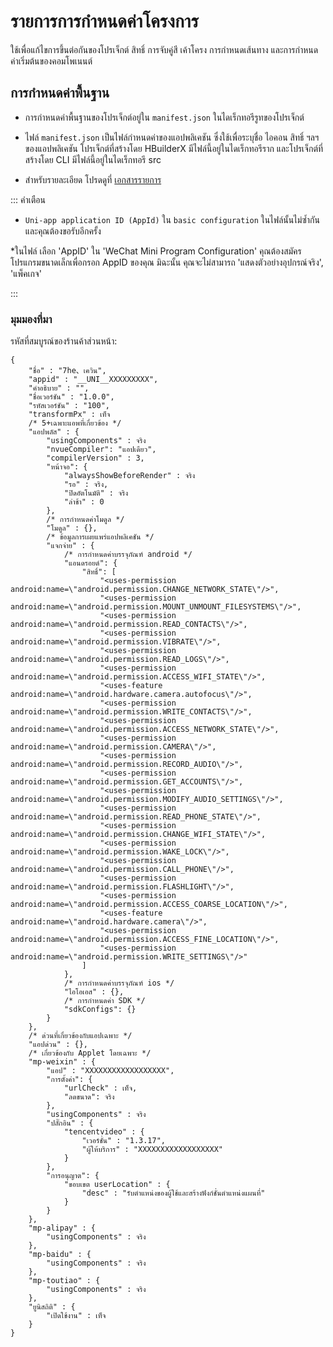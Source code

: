 # รายการการกำหนดค่าโครงการ

ใช้เพื่อแก้ไขการขึ้นต่อกันของโปรเจ็กต์ สิทธิ์ การจับคู่สี เค้าโครง การกำหนดเส้นทาง และการกำหนดค่าเริ่มต้นของคอมโพเนนต์

## การกำหนดค่าพื้นฐาน

- การกำหนดค่าพื้นฐานของโปรเจ็กต์อยู่ใน `manifest.json` ในไดเร็กทอรีรูทของโปรเจ็กต์
- ไฟล์ `manifest.json` เป็นไฟล์กำหนดค่าของแอปพลิเคชัน ซึ่งใช้เพื่อระบุชื่อ ไอคอน สิทธิ์ ฯลฯ ของแอปพลิเคชัน โปรเจ็กต์ที่สร้างโดย HBuilderX มีไฟล์นี้อยู่ในไดเร็กทอรีราก และโปรเจ็กต์ที่สร้างโดย CLI มีไฟล์นี้อยู่ในไดเร็กทอรี src

- สำหรับรายละเอียด โปรดดูที่ [เอกสารรายการ](https://uniapp.dcloud.io/collocation/manifest)

::: คำเตือน

* `Uni-app application ID (AppId)` ใน `basic configuration` ในไฟล์นั้นไม่ซ้ำกันและคุณต้องขอรับอีกครั้ง

*ในไฟล์ เลือก 'AppID' ใน 'WeChat Mini Program Configuration' คุณต้องสมัครโปรแกรมขนาดเล็กเพื่อกรอก AppID ของคุณ มิฉะนั้น คุณจะไม่สามารถ 'แสดงตัวอย่างอุปกรณ์จริง', 'แพ็คเกจ'

:::

### มุมมองที่มา

รหัสที่สมบูรณ์ของร้านค้าส่วนหน้า:

```จ
{
    "ชื่อ" : "7he、เควิน",
    "appid" : "__UNI__XXXXXXXXX",
    "คำอธิบาย" : "",
    "ชื่อเวอร์ชัน" : "1.0.0",
    "รหัสเวอร์ชัน" : "100",
    "transformPx" : เท็จ
    /* 5+เฉพาะแอพที่เกี่ยวข้อง */
    "แอปพลัส" : {
        "usingComponents" : จริง
        "nvueCompiler": "แอปเดียว",
        "compilerVersion" : 3,
        "หน้าจอ": {
            "alwaysShowBeforeRender" : จริง
            "รอ" : จริง,
            "ปิดอัตโนมัติ" : จริง
            "ล่าช้า" : 0
        },
        /* การกำหนดค่าโมดูล */
        "โมดูล" : {},
        /* ข้อมูลการเผยแพร่แอปพลิเคชัน */
        "แจกจ่าย" : {
            /* การกำหนดค่าบรรจุภัณฑ์ android */
            "แอนดรอยด์": {
                "สิทธิ์": [
                    "<uses-permission android:name=\"android.permission.CHANGE_NETWORK_STATE\"/>",
                    "<uses-permission android:name=\"android.permission.MOUNT_UNMOUNT_FILESYSTEMS\"/>",
                    "<uses-permission android:name=\"android.permission.READ_CONTACTS\"/>",
                    "<uses-permission android:name=\"android.permission.VIBRATE\"/>",
                    "<uses-permission android:name=\"android.permission.READ_LOGS\"/>",
                    "<uses-permission android:name=\"android.permission.ACCESS_WIFI_STATE\"/>",
                    "<uses-feature android:name=\"android.hardware.camera.autofocus\"/>",
                    "<uses-permission android:name=\"android.permission.WRITE_CONTACTS\"/>",
                    "<uses-permission android:name=\"android.permission.ACCESS_NETWORK_STATE\"/>",
                    "<uses-permission android:name=\"android.permission.CAMERA\"/>",
                    "<uses-permission android:name=\"android.permission.RECORD_AUDIO\"/>",
                    "<uses-permission android:name=\"android.permission.GET_ACCOUNTS\"/>",
                    "<uses-permission android:name=\"android.permission.MODIFY_AUDIO_SETTINGS\"/>",
                    "<uses-permission android:name=\"android.permission.READ_PHONE_STATE\"/>",
                    "<uses-permission android:name=\"android.permission.CHANGE_WIFI_STATE\"/>",
                    "<uses-permission android:name=\"android.permission.WAKE_LOCK\"/>",
                    "<uses-permission android:name=\"android.permission.CALL_PHONE\"/>",
                    "<uses-permission android:name=\"android.permission.FLASHLIGHT\"/>",
                    "<uses-permission android:name=\"android.permission.ACCESS_COARSE_LOCATION\"/>",
                    "<uses-feature android:name=\"android.hardware.camera\"/>",
                    "<uses-permission android:name=\"android.permission.ACCESS_FINE_LOCATION\"/>",
                    "<uses-permission android:name=\"android.permission.WRITE_SETTINGS\"/>"
                ]
            },
            /* การกำหนดค่าบรรจุภัณฑ์ ios */
            "ไอโอเอส" : {},
            /* การกำหนดค่า SDK */
            "sdkConfigs": {}
        }
    },
    /* ด่วนที่เกี่ยวข้องกับแอปเฉพาะ */
    "แอปด่วน" : {},
    /* เกี่ยวข้องกับ Applet โดยเฉพาะ */
    "mp-weixin" : {
        "แอป" : "XXXXXXXXXXXXXXXXXX",
        "การตั้งค่า": {
            "urlCheck" : เท็จ,
            "ลดขนาด": จริง
        },
        "usingComponents" : จริง
        "ปลั๊กอิน" : {
            "tencentvideo" : {
                "เวอร์ชั่น" : "1.3.17",
                "ผู้ให้บริการ" : "XXXXXXXXXXXXXXXXXX"
            }
        },
        "การอนุญาต": {
            "ขอบเขต userLocation" : {
                "desc" : "รับตำแหน่งของผู้ใช้และสร้างฟังก์ชั่นตำแหน่งแผนที่"
            }
        }
    },
    "mp-alipay" : {
        "usingComponents" : จริง
    },
    "mp-baidu" : {
        "usingComponents" : จริง
    },
    "mp-toutiao" : {
        "usingComponents" : จริง
    },
    "ยูนิสถิติ" : {
        "เปิดใช้งาน" : เท็จ
    }
}

```